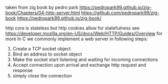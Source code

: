  taken from zig book by pedro park
https://pedropark99.github.io/zig-book/Chapters/04-http-server.html
https://github.com/pedropark99/zig-book
https://pedropark99.github.io/zig-book/

 http core is stateless but http cookies allow for statefulness
 see https://developer.mozilla.org/en-US/docs/Web/HTTP/Guides/Overview for more
 In C we commonly implement a web server in following steps:
 1. Create a TCP socket object.
 2. Bind an address to socket object
 3. Make the socket start listening and waiting for incoming connections
 4. Accept connection upon arrival and exchange http request and response
 5. simply close the connection

